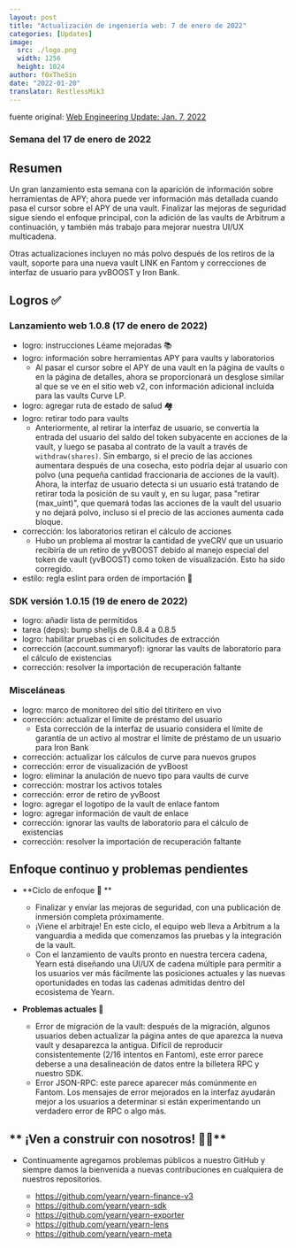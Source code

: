 ```yaml
---
layout: post
title: "Actualización de ingeniería web: 7 de enero de 2022"
categories: [Updates]
image:
  src: ./logo.png
  width: 1256
  height: 1024
author: f0xTheSin
date: "2022-01-20"
translator: RestlessMik3
---
```


fuente original: [Web Engineering Update: Jan. 7, 2022](https://yearnweb.substack.com/p/yearn-web-engineering-update-7d7)

### Semana del 17 de enero de 2022

## **Resumen**

Un gran lanzamiento esta semana con la aparición de información sobre herramientas de APY; ahora puede ver información más detallada cuando pasa el cursor sobre el APY de una vault. Finalizar las mejoras de seguridad sigue siendo el enfoque principal, con la adición de las vaults de Arbitrum a continuación, y también más trabajo para mejorar nuestra UI/UX multicadena.

Otras actualizaciones incluyen no más polvo después de los retiros de la vault, soporte para una nueva vault LINK en Fantom y correcciones de interfaz de usuario para yvBOOST y Iron Bank.

## **Logros ✅**

### **Lanzamiento web 1.0.8 (17 de enero de 2022)**

- logro: instrucciones Léame mejoradas 📚
- logro: información sobre herramientas APY para vaults y laboratorios
  - Al pasar el cursor sobre el APY de una vault en la página de vaults o en la página de detalles, ahora se proporcionará un desglose similar al que se ve en el sitio web v2, con información adicional incluida para las vaults Curve LP.
- logro: agregar ruta de estado de salud 🏘️
- logro: retirar todo para vaults
  - Anteriormente, al retirar la interfaz de usuario, se convertía la entrada del usuario del saldo del token subyacente en acciones de la vault, y luego se pasaba al contrato de la vault a través de `withdraw(shares)`. Sin embargo, si el precio de las acciones aumentara después de una cosecha, esto podría dejar al usuario con polvo (una pequeña cantidad fraccionaria de acciones de la vault). Ahora, la interfaz de usuario detecta si un usuario está tratando de retirar toda la posición de su vault y, en su lugar, pasa "retirar (max_uint)", que quemará todas las acciones de la vault del usuario y no dejará polvo, incluso si el precio de las acciones aumenta cada bloque.
- corrección: los laboratorios retiran el cálculo de acciones
  - Hubo un problema al mostrar la cantidad de yveCRV que un usuario recibiría de un retiro de yvBOOST debido al manejo especial del token de vault (yvBOOST) como token de visualización. Esto ha sido corregido.
- estilo: regla eslint para orden de importación 📝

### **SDK versión 1.0.15 (19 de enero de 2022)**

- logro: añadir lista de permitidos
- tarea (deps): bump shelljs de 0.8.4 a 0.8.5
- logro: habilitar pruebas ci en solicitudes de extracción
- corrección (account.summaryof): ignorar las vaults de laboratorio para el cálculo de existencias
- corrección: resolver la importación de recuperación faltante

### **Misceláneas**

- logro: marco de monitoreo del sitio del titiritero en vivo
- corrección: actualizar el límite de préstamo del usuario
  - Esta corrección de la interfaz de usuario considera el límite de garantía de un activo al mostrar el límite de préstamo de un usuario para Iron Bank
- corrección: actualizar los cálculos de curve para nuevos grupos
- corrección: error de visualización de yvBoost
- logro: eliminar la anulación de nuevo tipo para vaults de curve
- corrección: mostrar los activos totales
- corrección: error de retiro de yvBoost
- logro: agregar el logotipo de la vault de enlace fantom
- logro: agregar información de vault de enlace
- corrección: ignorar las vaults de laboratorio para el cálculo de existencias
- corrección: resolver la importación de recuperación faltante

## **Enfoque continuo y problemas pendientes**

- **Ciclo de enfoque 🎯 **

  - Finalizar y envíar las mejoras de seguridad, con una publicación de inmersión completa próximamente.
  - ¡Viene el arbitraje! En este ciclo, el equipo web lleva a Arbitrum a la vanguardia a medida que comenzamos las pruebas y la integración de la vault.
  - Con el lanzamiento de vaults pronto en nuestra tercera cadena, Yearn está diseñando una UI/UX de cadena múltiple para permitir a los usuarios ver más fácilmente las posiciones actuales y las nuevas oportunidades en todas las cadenas admitidas dentro del ecosistema de Yearn.

- **Problemas actuales 🐛**

  - Error de migración de la vault: después de la migración, algunos usuarios deben actualizar la página antes de que aparezca la nueva vault y desaparezca la antigua. Difícil de reproducir consistentemente (2/16 intentos en Fantom), este error parece deberse a una desalineación de datos entre la billetera RPC y nuestro SDK.
  - Error JSON-RPC: este parece aparecer más comúnmente en Fantom. Los mensajes de error mejorados en la interfaz ayudarán mejor a los usuarios a determinar si están experimentando un verdadero error de RPC o algo más.

## ** ¡Ven a construir con nosotros! :man_mechanic:**

- Continuamente agregamos problemas públicos a nuestro GitHub y siempre damos la bienvenida a nuevas contribuciones en cualquiera de nuestros repositorios.

  - https://github.com/yearn/yearn-finance-v3
  - https://github.com/yearn/yearn-sdk
  - https://github.com/yearn/yearn-exporter
  - https://github.com/yearn/yearn-lens
  - https://github.com/yearn/yearn-meta
